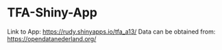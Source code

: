 # TFA-Shiny-App
Link to App:  https://rudy.shinyapps.io/tfa_a13/
Data can be obtained from: https://opendatanederland.org/
